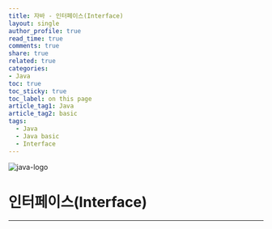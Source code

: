 ```yaml
---
title: 자바 - 인터페이스(Interface)
layout: single
author_profile: true
read_time: true
comments: true
share: true
related: true
categories:
- Java
toc: true
toc_sticky: true
toc_label: on this page
article_tag1: Java
article_tag2: basic
tags:
  - Java
  - Java basic
  - Interface
---
```


![java-logo](/home/sub/parkminseob.github.io/assets/images/post/java/java-logo.png)

# 인터페이스(Interface)

---



